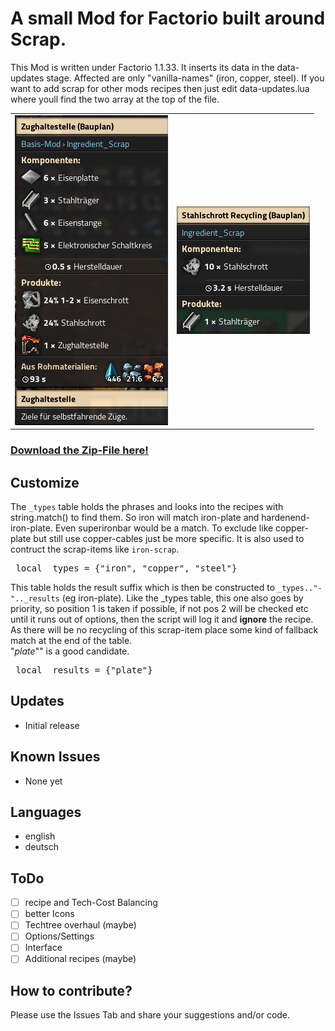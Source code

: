 # A small Mod for Factorio built around Scrap.

This Mod is written under Factorio 1.1.33.
It inserts its data in the data-updates stage.
Affected are only "vanilla-names" (iron, copper, steel). If you want to add scrap for 
other mods recipes then just edit data-updates.lua where youll find the two array at the top of the file.


<table>
<tr>
<td>
<img src=shot_01.png>
</td>
<td>
<img src=shot_02.png>
</td>
</tr>
</table>

### [Download the Zip-File here!](https://github.com/Yokmp/Ingredient_Scrap/raw/main/Ingredient_Scrap_1.0.2.zip)


## Customize
The ``_types`` table holds the phrases and looks into the recipes with string.match() to find them.
So iron will match iron-plate and hardenend-iron-plate. Even superironbar would be a match.
To exclude like copper-plate but still use copper-cables just be more specific. It is also used
to contruct the scrap-items like ``iron-scrap``.

<pre lang=lua> local _types = {"iron", "copper", "steel"} </pre>

This table holds the result suffix which is then be constructed to ``_types.."-".._results`` (eg iron-plate).
Like the _types table, this one also goes by priority, so position 1 is taken if possible, if not pos 2 will be checked etc until
it runs out of options, then the script will log it and **ignore** the recipe.
As there will be no recycling of this scrap-item place some kind of fallback match at the end of the table.<br/> "*plate*"" is a good candidate.

<pre lang=lua> local _results = {"plate"} </pre>

## Updates
* Initial release

## Known Issues
* None yet

## Languages
* english
* deutsch

## ToDo
* [ ] recipe and Tech-Cost Balancing
* [ ] better Icons
* [ ] Techtree overhaul (maybe)
* [ ] Options/Settings
* [ ] Interface
* [ ] Additional recipes (maybe)

## How to contribute?

Please use the Issues Tab and share your suggestions and/or code.